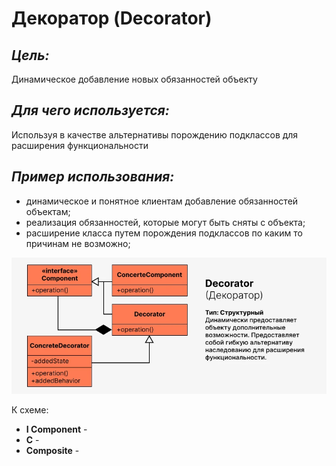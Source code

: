 # Декоратор (Decorator)

## **_Цель:_**

Динамическое добавление новых обязанностей объекту

## **_Для чего используется:_**

Используя в качестве альтернативы порождению подклассов для расширения
функциональности

## **_Пример использования:_**

- динамическое и понятное клиентам добавление обязанностей объектам;
- реализация обязанностей, которые могут быть сняты с объекта;
- расширение класса путем порождения подклассов по каким то причинам не
  возможно;

![decorator.png](/img/design_pattern/design_patterns/decorator.png)

К схеме:

- **I Component** -
- **C** -
- **Composite** -
